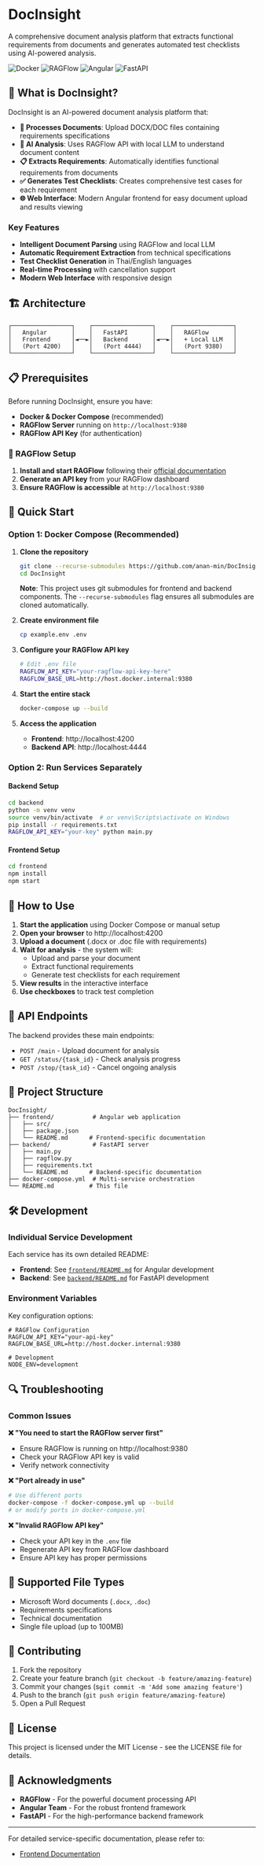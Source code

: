 # DocInsight

A comprehensive document analysis platform that extracts functional requirements from documents and generates automated test checklists using AI-powered analysis.

![Docker](https://img.shields.io/badge/Docker-Compose-blue?style=flat-square&logo=docker)
![RAGFlow](https://img.shields.io/badge/RAGFlow-API-green?style=flat-square)
![Angular](https://img.shields.io/badge/Angular-19.2-red?style=flat-square&logo=angular)
![FastAPI](https://img.shields.io/badge/FastAPI-Python-blue?style=flat-square&logo=fastapi)

## 🚀 What is DocInsight?

DocInsight is an AI-powered document analysis platform that:

- **📄 Processes Documents**: Upload DOCX/DOC files containing requirements specifications
- **🤖 AI Analysis**: Uses RAGFlow API with local LLM to understand document content
- **📋 Extracts Requirements**: Automatically identifies functional requirements from documents
- **✅ Generates Test Checklists**: Creates comprehensive test cases for each requirement
- **🌐 Web Interface**: Modern Angular frontend for easy document upload and results viewing

### Key Features
- **Intelligent Document Parsing** using RAGFlow and local LLM
- **Automatic Requirement Extraction** from technical specifications
- **Test Checklist Generation** in Thai/English languages
- **Real-time Processing** with cancellation support
- **Modern Web Interface** with responsive design

## 🏗️ Architecture

```
┌─────────────────┐    ┌─────────────────┐    ┌─────────────────┐
│   Angular       │    │   FastAPI       │    │   RAGFlow       │
│   Frontend      │◄──►│   Backend       │◄──►│   + Local LLM   │
│   (Port 4200)   │    │   (Port 4444)   │    │   (Port 9380)   │
└─────────────────┘    └─────────────────┘    └─────────────────┘
```

## 📋 Prerequisites

Before running DocInsight, ensure you have:

- **Docker & Docker Compose** (recommended)
- **RAGFlow Server** running on `http://localhost:9380`
- **RAGFlow API Key** (for authentication)

### 🔧 RAGFlow Setup

1. **Install and start RAGFlow** following their [official documentation](https://ragflow.io/docs)
2. **Generate an API key** from your RAGFlow dashboard
3. **Ensure RAGFlow is accessible** at `http://localhost:9380`

## 🚀 Quick Start

### Option 1: Docker Compose (Recommended)

1. **Clone the repository**
   ```bash
   git clone --recurse-submodules https://github.com/anan-min/DocInsight.git
   cd DocInsight
   ```
   **Note**: This project uses git submodules for frontend and backend components. The `--recurse-submodules` flag ensures all submodules are cloned automatically.

2. **Create environment file**
   ```bash
   cp example.env .env
   ```

3. **Configure your RAGFlow API key**
   ```bash
   # Edit .env file
   RAGFLOW_API_KEY="your-ragflow-api-key-here"
   RAGFLOW_BASE_URL=http://host.docker.internal:9380
   ```

4. **Start the entire stack**
   ```bash
   docker-compose up --build
   ```

5. **Access the application**
   - **Frontend**: http://localhost:4200
   - **Backend API**: http://localhost:4444

### Option 2: Run Services Separately

#### Backend Setup
```bash
cd backend
python -m venv venv
source venv/bin/activate  # or venv\Scripts\activate on Windows
pip install -r requirements.txt
RAGFLOW_API_KEY="your-key" python main.py
```

#### Frontend Setup
```bash
cd frontend
npm install
npm start
```

## 📖 How to Use

1. **Start the application** using Docker Compose or manual setup
2. **Open your browser** to http://localhost:4200
3. **Upload a document** (.docx or .doc file with requirements)
4. **Wait for analysis** - the system will:
   - Upload and parse your document
   - Extract functional requirements
   - Generate test checklists for each requirement
5. **View results** in the interactive interface
6. **Use checkboxes** to track test completion

## 🔗 API Endpoints

The backend provides these main endpoints:

- `POST /main` - Upload document for analysis
- `GET /status/{task_id}` - Check analysis progress
- `POST /stop/{task_id}` - Cancel ongoing analysis

## 📁 Project Structure

```
DocInsight/
├── frontend/           # Angular web application
│   ├── src/
│   ├── package.json
│   └── README.md      # Frontend-specific documentation
├── backend/            # FastAPI server
│   ├── main.py
│   ├── ragflow.py
│   ├── requirements.txt
│   └── README.md      # Backend-specific documentation
├── docker-compose.yml  # Multi-service orchestration
└── README.md          # This file
```

## 🛠️ Development

### Individual Service Development

Each service has its own detailed README:
- **Frontend**: See [`frontend/README.md`](frontend/README.md) for Angular development
- **Backend**: See [`backend/README.md`](backend/README.md) for FastAPI development

### Environment Variables

Key configuration options:

```env
# RAGFlow Configuration
RAGFLOW_API_KEY="your-api-key"
RAGFLOW_BASE_URL=http://host.docker.internal:9380

# Development
NODE_ENV=development
```

## 🔍 Troubleshooting

### Common Issues

**❌ "You need to start the RAGFlow server first"**
- Ensure RAGFlow is running on http://localhost:9380
- Check your RAGFlow API key is valid
- Verify network connectivity

**❌ "Port already in use"**
```bash
# Use different ports
docker-compose -f docker-compose.yml up --build
# or modify ports in docker-compose.yml
```

**❌ "Invalid RAGFlow API key"**
- Check your API key in the `.env` file
- Regenerate API key from RAGFlow dashboard
- Ensure API key has proper permissions

## 📝 Supported File Types

- Microsoft Word documents (`.docx`, `.doc`)
- Requirements specifications
- Technical documentation
- Single file upload (up to 100MB)

## 🤝 Contributing

1. Fork the repository
2. Create your feature branch (`git checkout -b feature/amazing-feature`)
3. Commit your changes (s`git commit -m 'Add some amazing feature'`)
4. Push to the branch (`git push origin feature/amazing-feature`)
5. Open a Pull Request

## 📄 License

This project is licensed under the MIT License - see the LICENSE file for details.

## 🙏 Acknowledgments

- **RAGFlow** - For the powerful document processing API
- **Angular Team** - For the robust frontend framework
- **FastAPI** - For the high-performance backend framework

---

For detailed service-specific documentation, please refer to:
- [Frontend Documentation](frontend/README.md)
